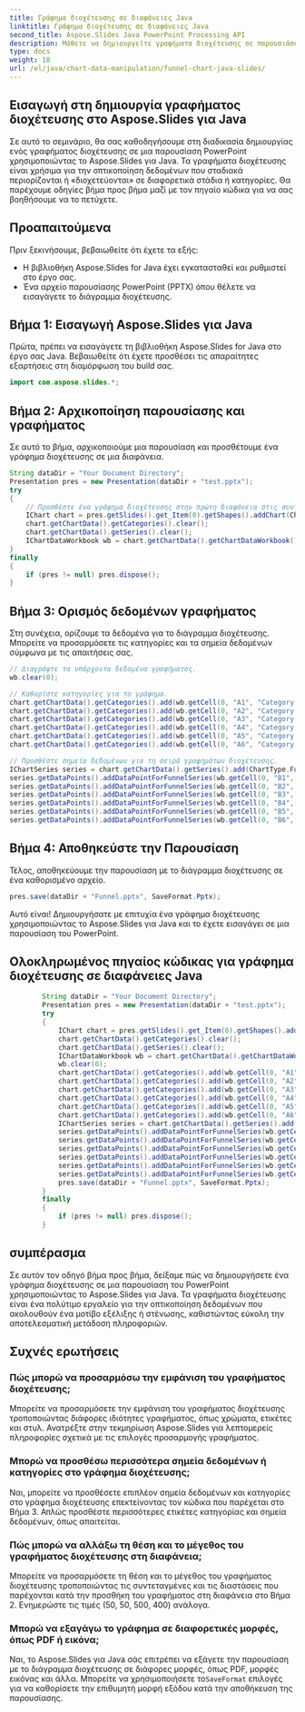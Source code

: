```yaml
---
title: Γράφημα διοχέτευσης σε διαφάνειες Java
linktitle: Γράφημα διοχέτευσης σε διαφάνειες Java
second_title: Aspose.Slides Java PowerPoint Processing API
description: Μάθετε να δημιουργείτε γραφήματα διοχέτευσης σε παρουσιάσεις PowerPoint με το Aspose.Slides για Java. Οδηγός βήμα προς βήμα με πηγαίο κώδικα για αποτελεσματική οπτικοποίηση δεδομένων.
type: docs
weight: 18
url: /el/java/chart-data-manipulation/funnel-chart-java-slides/
---
```


## Εισαγωγή στη δημιουργία γραφήματος διοχέτευσης στο Aspose.Slides για Java

Σε αυτό το σεμινάριο, θα σας καθοδηγήσουμε στη διαδικασία δημιουργίας ενός γραφήματος διοχέτευσης σε μια παρουσίαση PowerPoint χρησιμοποιώντας το Aspose.Slides για Java. Τα γραφήματα διοχέτευσης είναι χρήσιμα για την οπτικοποίηση δεδομένων που σταδιακά περιορίζονται ή «διοχετεύονται» σε διαφορετικά στάδια ή κατηγορίες. Θα παρέχουμε οδηγίες βήμα προς βήμα μαζί με τον πηγαίο κώδικα για να σας βοηθήσουμε να το πετύχετε.

## Προαπαιτούμενα

Πριν ξεκινήσουμε, βεβαιωθείτε ότι έχετε τα εξής:

- Η βιβλιοθήκη Aspose.Slides for Java έχει εγκατασταθεί και ρυθμιστεί στο έργο σας.
- Ένα αρχείο παρουσίασης PowerPoint (PPTX) όπου θέλετε να εισαγάγετε το διάγραμμα διοχέτευσης.

## Βήμα 1: Εισαγωγή Aspose.Slides για Java

Πρώτα, πρέπει να εισαγάγετε τη βιβλιοθήκη Aspose.Slides for Java στο έργο σας Java. Βεβαιωθείτε ότι έχετε προσθέσει τις απαραίτητες εξαρτήσεις στη διαμόρφωση του build σας.

```java
import com.aspose.slides.*;
```

## Βήμα 2: Αρχικοποίηση παρουσίασης και γραφήματος

Σε αυτό το βήμα, αρχικοποιούμε μια παρουσίαση και προσθέτουμε ένα γράφημα διοχέτευσης σε μια διαφάνεια.

```java
String dataDir = "Your Document Directory";
Presentation pres = new Presentation(dataDir + "test.pptx");
try
{
    // Προσθέστε ένα γράφημα διοχέτευσης στην πρώτη διαφάνεια στις συντεταγμένες (50, 50) με διαστάσεις (500, 400).
    IChart chart = pres.getSlides().get_Item(0).getShapes().addChart(ChartType.Funnel, 50, 50, 500, 400);
    chart.getChartData().getCategories().clear();
    chart.getChartData().getSeries().clear();
    IChartDataWorkbook wb = chart.getChartData().getChartDataWorkbook();
}
finally
{
    if (pres != null) pres.dispose();
}
```

## Βήμα 3: Ορισμός δεδομένων γραφήματος

Στη συνέχεια, ορίζουμε τα δεδομένα για το διάγραμμα διοχέτευσης. Μπορείτε να προσαρμόσετε τις κατηγορίες και τα σημεία δεδομένων σύμφωνα με τις απαιτήσεις σας.

```java
// Διαγράψτε τα υπάρχοντα δεδομένα γραφήματος.
wb.clear(0);

// Καθορίστε κατηγορίες για το γράφημα.
chart.getChartData().getCategories().add(wb.getCell(0, "A1", "Category 1"));
chart.getChartData().getCategories().add(wb.getCell(0, "A2", "Category 2"));
chart.getChartData().getCategories().add(wb.getCell(0, "A3", "Category 3"));
chart.getChartData().getCategories().add(wb.getCell(0, "A4", "Category 4"));
chart.getChartData().getCategories().add(wb.getCell(0, "A5", "Category 5"));
chart.getChartData().getCategories().add(wb.getCell(0, "A6", "Category 6"));

// Προσθέστε σημεία δεδομένων για τη σειρά γραφημάτων διοχέτευσης.
IChartSeries series = chart.getChartData().getSeries().add(ChartType.Funnel);
series.getDataPoints().addDataPointForFunnelSeries(wb.getCell(0, "B1", 50));
series.getDataPoints().addDataPointForFunnelSeries(wb.getCell(0, "B2", 100));
series.getDataPoints().addDataPointForFunnelSeries(wb.getCell(0, "B3", 200));
series.getDataPoints().addDataPointForFunnelSeries(wb.getCell(0, "B4", 300));
series.getDataPoints().addDataPointForFunnelSeries(wb.getCell(0, "B5", 400));
series.getDataPoints().addDataPointForFunnelSeries(wb.getCell(0, "B6", 500));
```

## Βήμα 4: Αποθηκεύστε την Παρουσίαση

Τέλος, αποθηκεύουμε την παρουσίαση με το διάγραμμα διοχέτευσης σε ένα καθορισμένο αρχείο.

```java
pres.save(dataDir + "Funnel.pptx", SaveFormat.Pptx);
```

Αυτό είναι! Δημιουργήσατε με επιτυχία ένα γράφημα διοχέτευσης χρησιμοποιώντας το Aspose.Slides για Java και το έχετε εισαγάγει σε μια παρουσίαση του PowerPoint.

## Ολοκληρωμένος πηγαίος κώδικας για γράφημα διοχέτευσης σε διαφάνειες Java

```java
        String dataDir = "Your Document Directory";
        Presentation pres = new Presentation(dataDir + "test.pptx");
        try
        {
            IChart chart = pres.getSlides().get_Item(0).getShapes().addChart(ChartType.Funnel, 50, 50, 500, 400);
            chart.getChartData().getCategories().clear();
            chart.getChartData().getSeries().clear();
            IChartDataWorkbook wb = chart.getChartData().getChartDataWorkbook();
            wb.clear(0);
            chart.getChartData().getCategories().add(wb.getCell(0, "A1", "Category 1"));
            chart.getChartData().getCategories().add(wb.getCell(0, "A2", "Category 2"));
            chart.getChartData().getCategories().add(wb.getCell(0, "A3", "Category 3"));
            chart.getChartData().getCategories().add(wb.getCell(0, "A4", "Category 4"));
            chart.getChartData().getCategories().add(wb.getCell(0, "A5", "Category 5"));
            chart.getChartData().getCategories().add(wb.getCell(0, "A6", "Category 6"));
            IChartSeries series = chart.getChartData().getSeries().add(ChartType.Funnel);
            series.getDataPoints().addDataPointForFunnelSeries(wb.getCell(0, "B1", 50));
            series.getDataPoints().addDataPointForFunnelSeries(wb.getCell(0, "B2", 100));
            series.getDataPoints().addDataPointForFunnelSeries(wb.getCell(0, "B3", 200));
            series.getDataPoints().addDataPointForFunnelSeries(wb.getCell(0, "B4", 300));
            series.getDataPoints().addDataPointForFunnelSeries(wb.getCell(0, "B5", 400));
            series.getDataPoints().addDataPointForFunnelSeries(wb.getCell(0, "B6", 500));
            pres.save(dataDir + "Funnel.pptx", SaveFormat.Pptx);
        }
        finally
        {
            if (pres != null) pres.dispose();
        }
```
## συμπέρασμα

Σε αυτόν τον οδηγό βήμα προς βήμα, δείξαμε πώς να δημιουργήσετε ένα γράφημα διοχέτευσης σε μια παρουσίαση του PowerPoint χρησιμοποιώντας το Aspose.Slides για Java. Τα γραφήματα διοχέτευσης είναι ένα πολύτιμο εργαλείο για την οπτικοποίηση δεδομένων που ακολουθούν ένα μοτίβο εξέλιξης ή στένωσης, καθιστώντας εύκολη την αποτελεσματική μετάδοση πληροφοριών. 

## Συχνές ερωτήσεις

### Πώς μπορώ να προσαρμόσω την εμφάνιση του γραφήματος διοχέτευσης;

Μπορείτε να προσαρμόσετε την εμφάνιση του γραφήματος διοχέτευσης τροποποιώντας διάφορες ιδιότητες γραφήματος, όπως χρώματα, ετικέτες και στυλ. Ανατρέξτε στην τεκμηρίωση Aspose.Slides για λεπτομερείς πληροφορίες σχετικά με τις επιλογές προσαρμογής γραφήματος.

### Μπορώ να προσθέσω περισσότερα σημεία δεδομένων ή κατηγορίες στο γράφημα διοχέτευσης;

Ναι, μπορείτε να προσθέσετε επιπλέον σημεία δεδομένων και κατηγορίες στο γράφημα διοχέτευσης επεκτείνοντας τον κώδικα που παρέχεται στο Βήμα 3. Απλώς προσθέστε περισσότερες ετικέτες κατηγορίας και σημεία δεδομένων, όπως απαιτείται.

### Πώς μπορώ να αλλάξω τη θέση και το μέγεθος του γραφήματος διοχέτευσης στη διαφάνεια;

Μπορείτε να προσαρμόσετε τη θέση και το μέγεθος του γραφήματος διοχέτευσης τροποποιώντας τις συντεταγμένες και τις διαστάσεις που παρέχονται κατά την προσθήκη του γραφήματος στη διαφάνεια στο Βήμα 2. Ενημερώστε τις τιμές (50, 50, 500, 400) ανάλογα.

### Μπορώ να εξαγάγω το γράφημα σε διαφορετικές μορφές, όπως PDF ή εικόνα;

 Ναι, το Aspose.Slides για Java σάς επιτρέπει να εξάγετε την παρουσίαση με το διάγραμμα διοχέτευσης σε διάφορες μορφές, όπως PDF, μορφές εικόνας και άλλα. Μπορείτε να χρησιμοποιήσετε το`SaveFormat` επιλογές για να καθορίσετε την επιθυμητή μορφή εξόδου κατά την αποθήκευση της παρουσίασης.